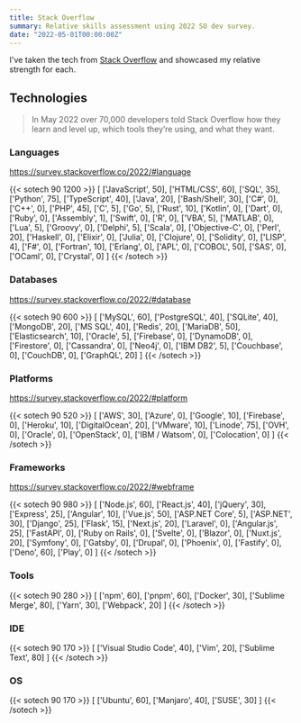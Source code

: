```yaml
---
title: Stack Overflow
summary: Relative skills assessment using 2022 SO dev survey.
date: "2022-05-01T00:00:00Z"
---
```


I've taken the tech from [Stack Overflow][1] and showcased my relative strength
for each.

## Technologies

> In May 2022 over 70,000 developers told Stack Overflow how they learn
> and level up, which tools they’re using, and what they want.

### Languages

https://survey.stackoverflow.co/2022/#language

{{< sotech 90 1200 >}}
[
    ['JavaScript', 50],
    ['HTML/CSS',   60],
    ['SQL',        35],
    ['Python',     75],
    ['TypeScript', 40],
    ['Java',       20],
    ['Bash/Shell', 30],
    ['C#',          0],
    ['C++',         0],
    ['PHP',        45],
    ['C',           5],
    ['Go',          5],
    ['Rust',       10],
    ['Kotlin',      0],
    ['Dart',        0],
    ['Ruby',        0],
    ['Assembly',    1],
    ['Swift',       0],
    ['R',           0],
    ['VBA',         5],
    ['MATLAB',      0],
    ['Lua',         5],
    ['Groovy',      0],
    ['Delphi',      5],
    ['Scala',       0],
    ['Objective-C', 0],
    ['Perl',       20],
    ['Haskell',     0],
    ['Elixir',      0],
    ['Julia',       0],
    ['Clojure',     0],
    ['Solidity',    0],
    ['LISP',        4],
    ['F#',          0],
    ['Fortran',    10],
    ['Erlang',      0],
    ['APL',         0],
    ['COBOL',      50],
    ['SAS',         0],
    ['OCaml',       0],
    ['Crystal',     0]
]
{{< /sotech >}}

### Databases

https://survey.stackoverflow.co/2022/#database

{{< sotech 90 600 >}}
[
    ['MySQL',         60],
    ['PostgreSQL',    40],
    ['SQLite',        40],
    ['MongoDB',       20],
    ['MS SQL',        40],
    ['Redis',         20],
    ['MariaDB',       50],
    ['Elasticsearch', 10],
    ['Oracle',         5],
    ['Firebase',       0],
    ['DynamoDB',       0],
    ['Firestore',      0],
    ['Cassandra',      0],
    ['Neo4j',          0],
    ['IBM DB2',        5],
    ['Couchbase',      0],
    ['CouchDB',        0],
    ['GraphQL',       20]
]
{{< /sotech >}}

### Platforms

https://survey.stackoverflow.co/2022/#platform

{{< sotech 90 520 >}}
[
    ['AWS',          30],
    ['Azure',         0],
    ['Google',       10],
    ['Firebase',      0],
    ['Heroku',       10],
    ['DigitalOcean', 20],
    ['VMware',       10],
    ['Linode',       75],
    ['OVH',           0],
    ['Oracle',        0],
    ['OpenStack',     0],
    ['IBM / Watsom',  0],
    ['Colocation',    0]
]
{{< /sotech >}}

### Frameworks

https://survey.stackoverflow.co/2022/#webframe

{{< sotech 90 980 >}}
[
    ['Node.js',      60],
    ['React.js',     40],
    ['jQuery',       30],
    ['Express',      25],
    ['Angular',      10],
    ['Vue.js',       50],
    ['ASP.NET Core',  5],
    ['ASP.NET',      30],
    ['Django',       25],
    ['Flask',        15],
    ['Next.js',      20],
    ['Laravel',       0],
    ['Angular.js',   25],
    ['FastAPI',       0],
    ['Ruby on Rails', 0],
    ['Svelte',        0],
    ['Blazor',        0],
    ['Nuxt.js',      20],
    ['Symfony',       0],
    ['Gatsby',        0],
    ['Drupal',        0],
    ['Phoenix',       0],
    ['Fastify',       0],
    ['Deno',         60],
    ['Play',          0]
]
{{< /sotech >}}

### Tools

{{< sotech 90 280 >}}
[
    ['npm',           60],
    ['pnpm',          60],
    ['Docker',        30],
    ['Sublime Merge', 80],
    ['Yarn',          30],
    ['Webpack',       20]
]
{{< /sotech >}}

### IDE

{{< sotech 90 170 >}}
[
    ['Visual Studio Code', 40],
    ['Vim',                20],
    ['Sublime Text',       80]
]
{{< /sotech >}}

### OS

{{< sotech 90 170 >}}
[
    ['Ubuntu',  60],
    ['Manjaro', 40],
    ['SUSE',    30]
]
{{< /sotech >}}


[1]: https://stackoverflow.com/
